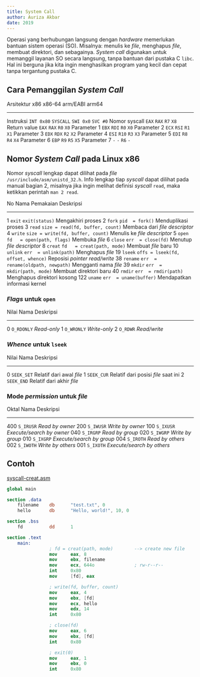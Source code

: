 ```yaml
---
title: System Call
author: Auriza Akbar
date: 2019
---
```



Operasi yang berhubungan langsung dengan *hardware* memerlukan bantuan sistem
operasi (SO). Misalnya: menulis ke *file*, menghapus *file*, membuat direktori,
dan sebagainya. *System call* digunakan untuk memanggil layanan SO secara langsung,
tanpa bantuan dari pustaka C `libc`. Hal ini berguna jika kita ingin menghasilkan
program yang kecil dan cepat tanpa tergantung pustaka C.


## Cara Pemanggilan *System Call*

Arsitektur      x86         x86-64      arm/EABI    arm64
-----------     ----        -------     ---------   ------
Instruksi       `INT 0x80`  `SYSCALL`   `SWI 0x0`   `SVC #0`
Nomor syscall   `EAX`       `RAX`       `R7`        `X8`
Return value    `EAX`       `RAX`       `R0`        `X0`
Parameter 1     `EBX`       `RDI`       `R0`        `X0`
Parameter 2     `ECX`       `RSI`       `R1`        `X1`
Parameter 3     `EDX`       `RDX`       `R2`        `X2`
Parameter 4     `ESI`       `R10`       `R3`        `X3`
Parameter 5     `EDI`       `R8`        `R4`        `X4`
Parameter 6     `EBP`       `R9`        `R5`        `X5`
Parameter 7     `-`         `-`         `R6`        `-`


## Nomor *System Call* pada Linux x86

Nomor *syscall* lengkap dapat dilihat pada *file* `/usr/include/asm/unistd_32.h`.
Info lengkap tiap *syscall* dapat dilihat pada manual bagian 2, misalnya jika
ingin melihat definisi *syscall* `read`, maka ketikkan perintah `man 2 read`.

No  Nama        Pemakaian                           Deskripsi
--  -----       ----------                          ----------
1   `exit`      `exit(status)`                      Mengakhiri proses
2   `fork`      `pid  = fork()`                     Menduplikasi proses
3   `read`      `size = read(fd, buffer, count)`    Membaca dari *file descriptor*
4   `write`     `size = write(fd, buffer, count)`   Menulis ke *file descriptor*
5   `open`      `fd   = open(path, flags)`          Membuka *file*
6   `close`     `err  = close(fd)`                  Menutup *file descriptor*
8   `creat`     `fd   = creat(path, mode)`          Membuat *file* baru
10  `unlink`    `err  = unlink(path)`               Menghapus *file*
19  `lseek`     `offs = lseek(fd, offset, whence)`  Reposisi *pointer* *read/write*
38  `rename`    `err  = rename(oldpath, newpath)`   Mengganti nama *file*
39  `mkdir`     `err  = mkdir(path, mode)`          Membuat direktori baru
40  `rmdir`     `err  = rmdir(path)`                Menghapus direktori kosong
122 `uname`     `err  = uname(buffer)`              Mendapatkan informasi kernel


### *Flags* untuk `open`

Nilai   Nama        Deskripsi
------  -----       ----------
0       `O_RDONLY`  *Read-only*
1       `O_WRONLY`  *Write-only*
2       `O_RDWR`    *Read/write*

### *Whence* untuk `lseek`

Nilai   Nama        Deskripsi
------  -----       ----------
0       `SEEK_SET`  Relatif dari awal *file*
1       `SEEK_CUR`  Relatif dari posisi *file* saat ini
2       `SEEK_END`  Relatif dari akhir *file*

### Mode *permission* untuk *file*

Oktal   Nama        Deskripsi
------  -----       ----------
400     `S_IRUSR`   *Read by owner*
200     `S_IWUSR`   *Write by owner*
100     `S_IXUSR`   *Execute/search by owner*
040     `S_IRGRP`   *Read by group*
020     `S_IWGRP`   *Write by group*
010     `S_IXGRP`   *Execute/search by group*
004     `S_IROTH`   *Read by others*
002     `S_IWOTH`   *Write by others*
001     `S_IXOTH`   *Execute/search by others*


## Contoh

[syscall-creat.asm](ex/syscall-creat.asm)

```nasm
global main

section .data
    filename    db      "test.txt", 0
    hello       db      "Hello, world!", 10, 0

section .bss
    fd          dd      1

section .text
    main:
                ; fd = creat(path, mode)        --> create new file
                mov     eax, 8
                mov     ebx, filename
                mov     ecx, 644o               ; rw-r--r--
                int     0x80
                mov     [fd], eax

                ; write(fd, buffer, count)
                mov     eax, 4
                mov     ebx, [fd]
                mov     ecx, hello
                mov     edx, 14
                int     0x80

                ; close(fd)
                mov     eax, 6
                mov     ebx, [fd]
                int     0x80

                ; exit(0)
                mov     eax, 1
                mov     ebx, 0
                int     0x80
```
